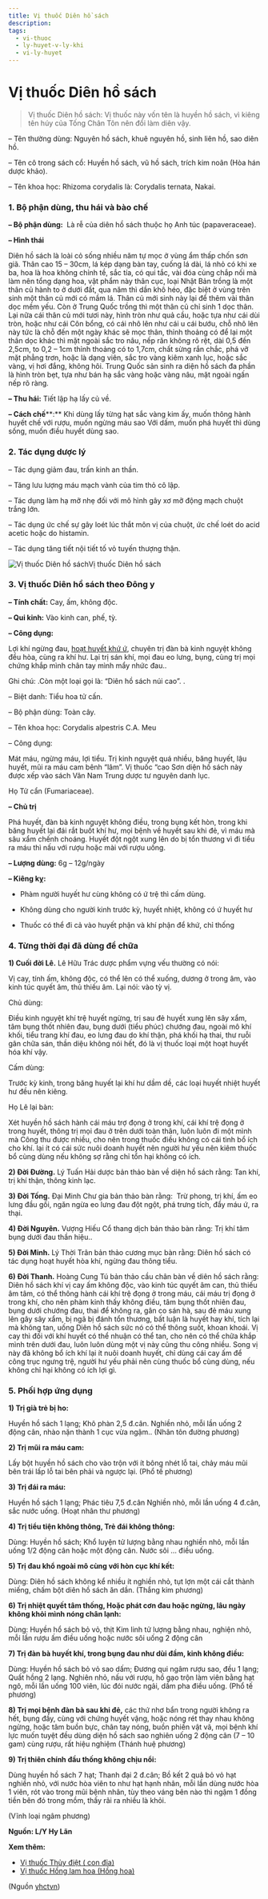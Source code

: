 ```yaml
---
title: Vị thuốc Diên hồ sách
description: 
tags:
  - vi-thuoc
  - ly-huyet-v-ly-khi
  - vi-ly-huyet
---
```


# Vị thuốc Diên hồ sách 

> Vị thuốc Diên hồ sách: Vị thuốc này vốn tên là huyền hồ sách, vì kiêng tên húy của Tống Chân Tôn nên đổi làm diên vậy. 

– Tên thường dùng: Nguyên hồ sách, khuê nguyên hồ, sinh liên hồ, sao diên hồ.

– Tên cô trong sách cổ: Huyền hồ sách, vũ hồ sách, trích kim noãn (Hòa hán dược khảo).

– Tên khoa học: Rhizoma corydalis là: Corydalis ternata, Nakai.

### 1. Bộ phận dùng, thu hái và bào chế

**– Bộ phận dùng:**  Là rễ của diên hồ sách thuộc họ Anh túc (papaveraceae).

**– Hình thái**

Diên hồ sách là loài cỏ sống nhiều năm tự mọc ở vùng ẩm thấp chốn sơn giã. Thân cao 15 – 30cm, lá kép dạng bàn tay, cuống lá dài, lá nhỏ có khi xe ba, hoa là hoa không chỉnh tề, sắc tía, có qui tắc, vài đóa cùng chắp nối mà làm nên tổng dạng hoa, vật phẩm này thân cục, loại Nhật Bản trồng là một thân củ hành to ở dưới đất, qua năm thì dần khô héo, đặc biệt ở vùng trên sinh một thân củ mới có mầm lá. Thân củ mới sinh này lại để thêm vài thân dọc mềm yếu. Còn ở Trung Quốc trồng thì một thân củ chỉ sinh 1 dọc thân. Lại nữa cái thân củ mới tươi này, hình tròn như quả cầu, hoặc tựa như cái dùi tròn, hoặc như cái Côn bổng, có cái nhô lên như cái u cái bướu, chỗ nhô lên này tức là chỗ đến một ngày khác sẽ mọc thân, thỉnh thoảng có để lại một thân dọc khác thì mặt ngoài sắc tro nâu, nếp răn không rõ rệt, dài 0,5 đến 2,5cm, to 0,2 – 1cm thỉnh thoảng có to 1,7cm, chất sừng rắn chắc, phá vỡ mặt phẳng trơn, hoặc là dạng viên, sắc tro vàng kiêm xanh lục, hoặc sắc vàng, vị hơi đắng, không hôi. Trung Quốc sản sinh ra diện hồ sách đa phần là hình tròn bẹt, tựa như bán hạ sắc vàng hoặc vàng nâu, mặt ngoài ngấn nếp rõ ràng.

**– Thu hái:** Tiết lập hạ lấy củ về.

**– Cách chế****:** Khi dùng lấy từng hạt sắc vàng kim ấy, muốn thông hành huyết chế với rượu, muốn ngừng máu sao Với dấm, muốn phá huyết thì dùng sống, muốn điều huyết dùng sao.

### 2. Tác dụng dược lý

– Tác dụng giảm đau, trấn kinh an thần. 

– Tăng lưu lượng máu mạch vành của tim thỏ cô lập. 

– Tác dụng làm hạ mỡ nhẹ đối với mô hình gây xơ mỡ động mạch chuột trắng lớn. 

– Tác dụng ức chế sự gây loét lúc thắt môn vị của chuột, ức chế loét do acid acetic hoặc do histamin. 

– Tác dụng tăng tiết nội tiết tố vỏ tuyến thượng thận.

![Vị thuốc Diên hồ sách](/imgs/yhctvn/Vi-thuoc-Dien-ho-sach.jpg)Vị thuốc Diên hồ sách

### 3. Vị thuốc Diên hồ sách theo Đông y

**– Tính chất:** Cay, ấm, không độc. 

**– Qui kinh:** Vào kinh can, phế, tỳ.

**– Công dụng:**

Lợi khí ngừng đau, [hoạt huyết khứ ứ](/yhctvn/dai-cuong-cac-thuoc-ve-huyet), chuyên trị đàn bà kinh nguyệt không đều hòa, cùng ra khí hư. Lại trị sán khí, mọi đau eo lưng, bụng, cùng trị mọi chứng khắp mình chân tay mình mẩy nhức đau..

Ghi chú: .Còn một loại gọi là: “Diên hồ sách núi cao”. .

– Biệt danh: Tiểu hoa tử cấn. 

– Bộ phận dùng: Toàn cây.

– Tên khoa học: Corydalis alpestris C.A. Meu 

– Công dụng:

Mát máu, ngừng máu, lợi tiểu. Trị kinh nguyệt quá nhiều, băng huyết, lậu huyết, mũi ra máu cam bênh “lâm”. Vị thuốc “cao Sơn diện hồ sách này được xếp vào sách Vân Nam Trung dược tư nguyên danh lục.

Họ Tử cẩn (Fumariaceae). 

**– Chủ trị**

Phá huyết, đàn bà kinh nguyệt không điều, trong bụng kết hòn, trong khi băng huyết lại đái rắt buốt khí hư, mọi bệnh về huyết sau khi đẻ, vì máu mà sâu xẩm chếnh choáng. Huyết đột ngột xung lên do bị tổn thương vì đi tiểu ra máu thì nấu với rượu hoặc mài với rượu uống.

**– Lượng dùng:** 6g – 12g/ngày

**– Kiêng kỵ:**

+ Phàm người huyết hư cùng không có ứ trệ thì cấm dùng.

+ Không dùng cho người kinh trước kỳ, huyết nhiệt, không có ứ huyết hư

+ Thuốc có thể đi cả vào huyết phận và khí phận để khứ, chỉ thống

### 4. Từng thời đại đã dùng để chữa

**1) Cuối đời Lê.** Lê Hữu Trác dược phẩm vựng vếu thường có nói:

Vị cay, tính ấm, không độc, có thể lên có thể xuống, dương ở trong âm, vào kinh túc quyết âm, thủ thiếu âm. Lại nói: vào tỳ vị.

Chủ dùng:

Điều kinh nguyệt khí trệ huyết ngừng, trị sau đẻ huyết xung lên sây xẩm, tâm bụng thốt nhiên đau, bụng dưới (tiểu phúc) chướng đau, ngoài mô khí khối, tiểu trang khí đau, eo lưng đau do khí thận, phá khối hạ thai, thư ruỗi gân chữa sán, thần diệu không nói hết, đó là vị thuốc loại một hoạt huyết hóa khí vậy.

Cấm dùng:

Trước kỳ kinh, trong băng huyết lại khí hư dầm dề, các loại huyết nhiệt huyết hư đều nên kiêng. 

Họ Lê lại bàn:

Xét huyền hồ sách hành cái máu trợ đọng ở trong khí, cái khí trệ đọng ở trong huyết, thông trị mọi đau ở trên dưới toàn thân, luôn luôn đi một mình mà Công thu được nhiều, cho nên trong thuốc điều không có cái tình bổ ích cho khí. lại ít có cái sức nuôi doanh huyết nên người hư yếu nên kiêm thuốc bổ cùng dùng nếu không sợ rằng chỉ tổn hại không có ích. 

**2) Đời Đường.** Lý Tuấn Hải dược bản thảo bàn về diện hồ sách rằng: Tan khí, trị khí thận, thông kinh lạc.

**3) Đời Tống.** Đại Minh Chư gia bản thảo bàn rằng:  Trừ phong, trị khí, ấm eo lưng đầu gối, ngăn ngừa eo lưng đau đột ngột, phá trưng tích, đẩy máu ứ, ra thại.

**4) Đời Nguyên.** Vượng Hiếu Cổ thang dịch bản thảo bàn rằng: Trị khí tâm bụng dưới đau thần hiệu..

**5) Đời Minh.** Lý Thời Trân bản thảo cương mục bàn rằng: Diên hồ sách có tác dụng hoạt huyết hòa khí, ngừng đau thông tiểu.

**6) Đời Thanh.** Hoàng Cung Tú bản thảo cầu chân bàn về diên hồ sách rằng: Diên hồ sách khí vị cay ấm không độc, vào kinh túc quyết âm can, thủ thiếu âm tâm, có thể thông hành cái khí trệ đọng ở trong máu, cái máu trị đọng ở trong khí, cho nên phàm kinh thấy không điều, tâm bụng thốt nhiên đau, bụng dưới chướng đau, thai để không ra, gân co sán hà, sau đẻ máu xung lên gây sây xẩm, bị ngã bị đánh tổn thương, bất luận là huyết hay khí, tích lại mà không tan, uống Diên hồ sách sức nó có thể thông suốt, khoan khoái. Vị cay thì đối với khí huyết có thể nhuận có thể tan, cho nên có thể chữa khắp mình trên dưới đau, luôn luôn dùng một vị này cũng thu công nhiều. Song vị này đã không bổ ích khí lại ít nuôi doanh huyết, chỉ dùng cái cay ấm để công trục ngưng trệ, người hư yếu phải nên cùng thuốc bổ cùng dùng, nếu không chỉ hại không có ích lợi gì.

### 5. Phối hợp ứng dụng

**1) Trị già trẻ bị ho:**

Huyền hồ sách 1 lạng; Khô phàn 2,5 đ.cân. Nghiền nhỏ, mỗi lần uống 2 động cân, nhào nặn thành 1 cục vừa ngậm.. (Nhân tôn đường phương) 

**2) Trị mũi ra máu cam:**

Lấy bột huyền hồ sách cho vào trộn với ít bông nhét lỗ tai, chảy máu mũi bên trái lấp lỗ tai bên phải và ngược lại. (Phổ tế phương) 

**3) Trị đái ra máu:**

Huyền hồ sách 1 lạng; Phác tiêu 7,5 đ.cân Nghiền nhỏ, mỗi lần uống 4 đ.cân, sắc nước uống. (Hoạt nhân thư phương) 

**4) Trị tiểu tiện không thông, Trẻ đái không thông:**

Dùng: Huyền hồ sách; Khổ luyện tử lượng bằng nhau nghiền nhỏ, mỗi lần uống 1/2 động cân hoặc một động cân. Nước sôi … điều uống.

**5) Trị đau khổ ngoài mô cùng với hòn cục khí kết:**

Dùng: Diên hồ sách không kể nhiều ít nghiền nhỏ, tụt lợn một cái cắt thành miếng, chấm bột diên hồ sách ăn dần. (Thắng kim phương)

**6) Trị nhiệt quyết tâm thống, Hoặc phát cơn đau hoặc ngừng, lâu ngày không khỏi mình nóng chân lạnh:**

Dùng: Huyền hổ sách bỏ vỏ, thịt Kim linh tử lượng bằng nhau, nghiện nhỏ, mỗi lần rượu ấm điều uống hoặc nước sôi uống 2 động cân

**7) Trị đàn bà huyết khí, trong bụng đau như dùi đầm, kinh không điều:**

Dùng: Huyền hồ sách bỏ vỏ sao dấm; Đương qui ngâm rượu sao, đều 1 lạng; Quất hồng 2 lạng. Nghiên nhỏ, nấu với rượu, hồ gạo trộn làm viên bằng hạt ngô, mỗi lần uống 100 viên, lúc đói nước ngải, dầm pha điều uống. (Phổ tế phương)

**8) Trị mọi bệnh đàn bà sau khi đẻ,** các thứ nhơ bẩn trong người không ra hết, bụng đầy, cùng với chứng huyết vậng, hoặc nóng rét thay nhau không ngừng, hoặc tâm buồn bực, chân tay nóng, buồn phiền vật vã, mọi bệnh khí lực muốn tuyệt đều dùng diện hồ sách sao nghiên uống 2 động cân (7 – 10 gam) cùng rượu, rất hiệu nghiệm (Thánh huệ phương)

**9) Trị thiên chính đầu thống không chịu nổi:**

Dùng huyền hồ sách 7 hạt; Thanh đại 2 đ.cân; Bồ kết 2 quả bỏ vỏ hạt nghiền nhỏ, với nước hòa viên to như hạt hạnh nhân, mỗi lần dùng nước hòa 1 viên, rót vào trong mũi bệnh nhân, tùy theo váng bên nào thì ngậm 1 đồng tiền bên đó trong mồm, thấy rãi ra nhiều là khỏi.

(Vĩnh loại ngâm phương) 

**Nguồn: L/Y Hy Lãn**

**Xem thêm:**

* [Vị thuốc Thủy điệt ( con đỉa)](/yhctvn/vi-thuoc-thuy-diet-con-dia)
* [Vị thuốc Hồng lam hoa (Hồng hoa)](/yhctvn/vi-thuoc-hong-lam-hoa-hong-hoa)

(Nguồn <a href="https://yhctvn.com/vi-thuoc-dien-ho-sach/" target="_blank">yhctvn</a>)

